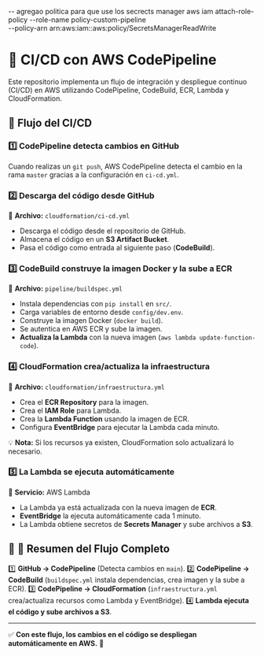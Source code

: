 -- agregao politica para que use los secrects manager
aws iam attach-role-policy --role-name policy-custom-pipeline \
  --policy-arn arn:aws:iam::aws:policy/SecretsManagerReadWrite


# 🚀 CI/CD con AWS CodePipeline

Este repositorio implementa un flujo de integración y despliegue continuo (CI/CD) en AWS utilizando CodePipeline, CodeBuild, ECR, Lambda y CloudFormation.

## 📌 Flujo del CI/CD

### 1️⃣ CodePipeline detecta cambios en GitHub
Cuando realizas un `git push`, AWS CodePipeline detecta el cambio en la rama `master` gracias a la configuración en `ci-cd.yml`.

### 2️⃣ Descarga del código desde GitHub
📌 **Archivo:** `cloudformation/ci-cd.yml`
- Descarga el código desde el repositorio de GitHub.
- Almacena el código en un **S3 Artifact Bucket**.
- Pasa el código como entrada al siguiente paso (**CodeBuild**).

### 3️⃣ CodeBuild construye la imagen Docker y la sube a ECR
📌 **Archivo:** `pipeline/buildspec.yml`
- Instala dependencias con `pip install` en `src/`.
- Carga variables de entorno desde `config/dev.env`.
- Construye la imagen Docker (`docker build`).
- Se autentica en AWS ECR y sube la imagen.
- **Actualiza la Lambda** con la nueva imagen (`aws lambda update-function-code`).

### 4️⃣ CloudFormation crea/actualiza la infraestructura
📌 **Archivo:** `cloudformation/infraestructura.yml`
- Crea el **ECR Repository** para la imagen.
- Crea el **IAM Role** para Lambda.
- Crea la **Lambda Function** usando la imagen de ECR.
- Configura **EventBridge** para ejecutar la Lambda cada minuto.

💡 **Nota:** Si los recursos ya existen, CloudFormation solo actualizará lo necesario.

### 5️⃣ La Lambda se ejecuta automáticamente
📌 **Servicio:** AWS Lambda
- La Lambda ya está actualizada con la nueva imagen de **ECR**.
- **EventBridge** la ejecuta automáticamente cada 1 minuto.
- La Lambda obtiene secretos de **Secrets Manager** y sube archivos a **S3**.

## 🔹 📌 Resumen del Flujo Completo
1️⃣ **GitHub → CodePipeline** (Detecta cambios en `main`).
2️⃣ **CodePipeline → CodeBuild** (`buildspec.yml` instala dependencias, crea imagen y la sube a ECR).
3️⃣ **CodePipeline → CloudFormation** (`infraestructura.yml` crea/actualiza recursos como Lambda y EventBridge).
4️⃣ **Lambda ejecuta el código y sube archivos a S3**.

---

✅ **Con este flujo, los cambios en el código se despliegan automáticamente en AWS.** 🎯
